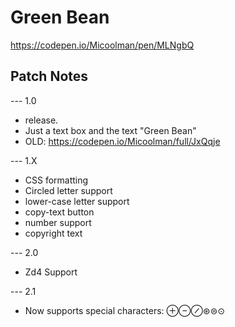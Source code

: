 # Green Bean
https://codepen.io/Micoolman/pen/MLNgbQ


## Patch Notes
--- 1.0
- release. 
- Just a text box and the text "Green Bean" 
- OLD: https://codepen.io/Micoolman/full/JxQqje

--- 1.X
- CSS formatting 
- Circled letter support 
- lower-case letter support 
- copy-text button
- number support
- copyright text

--- 2.0 
- Zd4 Support

--- 2.1
- Now supports special characters: ⊕⊖⊘⊛⊜⊙

